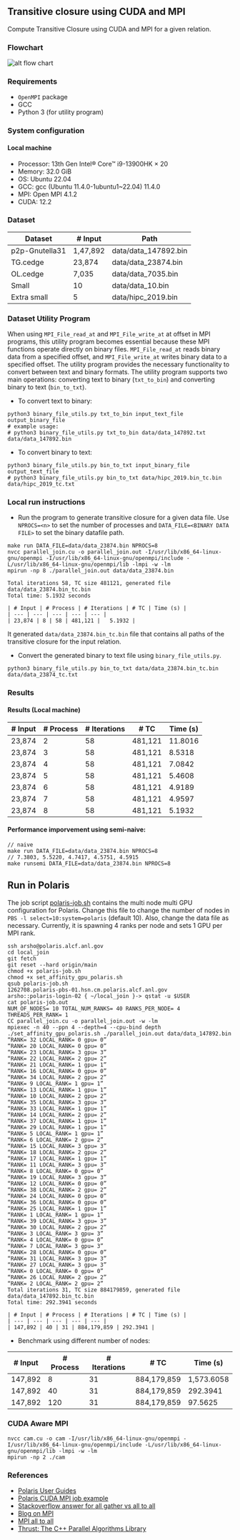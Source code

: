 ## Transitive closure using CUDA and MPI

Compute Transitive Closure using CUDA and MPI for a given relation.

### Flowchart
![alt flow chart](drawing/local_join.png)


### Requirements
- `OpenMPI` package
- GCC
- Python 3 (for utility program)

### System configuration
#### Local machine
- Processor: 13th Gen Intel® Core™ i9-13900HK × 20
- Memory: 32.0 GiB
- OS: Ubuntu 22.04
- GCC: gcc (Ubuntu 11.4.0-1ubuntu1~22.04) 11.4.0
- MPI: Open MPI 4.1.2
- CUDA: 12.2

### Dataset

| Dataset        | # Input  | Path                 | 
|----------------|----------|----------------------|
| p2p-Gnutella31 | 1,47,892 | data/data_147892.bin |
| TG.cedge       | 23,874   | data/data_23874.bin  |
| OL.cedge       | 7,035    | data/data_7035.bin   |
| Small          | 10       | data/data_10.bin     |
| Extra small    | 5        | data/hipc_2019.bin   |

### Dataset Utility Program
When using `MPI_File_read_at` and `MPI_File_write_at` at offset in MPI programs, this utility program becomes essential because these MPI functions operate directly on binary files. `MPI_File_read_at` reads binary data from a specified offset, and `MPI_File_write_at` writes binary data to a specified offset.
The utility program provides the necessary functionality to convert between text and binary formats.
The utility program supports two main operations: converting text to binary (`txt_to_bin`) and converting binary to text (`bin_to_txt`).
- To convert text to binary:
```shell
python3 binary_file_utils.py txt_to_bin input_text_file output_binary_file
# example usage:
# python3 binary_file_utils.py txt_to_bin data/data_147892.txt data/data_147892.bin
```
- To convert binary to text:
```shell
python3 binary_file_utils.py bin_to_txt input_binary_file output_text_file
# python3 binary_file_utils.py bin_to_txt data/hipc_2019.bin_tc.bin data/hipc_2019_tc.txt
```
### Local run instructions
- Run the program to generate transitive closure for a given data file. Use `NPROCS=<n>` to set the number of processes and `DATA_FILE=<BINARY DATA FILE>` to set the binary datafile path.
```shell
make run DATA_FILE=data/data_23874.bin NPROCS=8
nvcc parallel_join.cu -o parallel_join.out -I/usr/lib/x86_64-linux-gnu/openmpi -I/usr/lib/x86_64-linux-gnu/openmpi/include -L/usr/lib/x86_64-linux-gnu/openmpi/lib -lmpi -w -lm
mpirun -np 8 ./parallel_join.out data/data_23874.bin

Total iterations 58, TC size 481121, generated file data/data_23874.bin_tc.bin
Total time: 5.1932 seconds

| # Input | # Process | # Iterations | # TC | Time (s) |
| --- | --- | --- | --- | --- |
| 23,874 | 8 | 58 | 481,121 |   5.1932 |

```
It generated `data/data_23874.bin_tc.bin` file that contains all paths of the transitive closure for the input relation.
- Convert the generated binary to text file using `binary_file_utils.py`.
```shell
python3 binary_file_utils.py bin_to_txt data/data_23874.bin_tc.bin data/data_23874_tc.txt
```

### Results
#### Results (Local machine)

| # Input  | # Process | # Iterations | # TC   | Time (s) |
|----------|-----------|--------------|--------|----------|
| 23,874   | 2         | 58           | 481,121 | 11.8016  |
| 23,874   | 3         | 58           | 481,121 | 8.5318   |
| 23,874   | 4         | 58           | 481,121 | 7.0842   |
| 23,874   | 5         | 58           | 481,121 | 5.4608   |
| 23,874   | 6         | 58           | 481,121 | 4.9189   |
| 23,874   | 7         | 58           | 481,121 | 4.9597   |
| 23,874   | 8         | 58           | 481,121 | 5.1932   |


#### Performance imporvement using semi-naive:
```shell
// naive
make run DATA_FILE=data/data_23874.bin NPROCS=8
// 7.3803, 5.5220, 4.7417, 4.5751, 4.5915
make runsemi DATA_FILE=data/data_23874.bin NPROCS=8
```

## Run in Polaris
The job script [polaris-job.sh](polaris-job.sh) contains the multi node multi GPU configuration for Polaris.
Change this file to change the number of nodes in `PBS -l select=10:system=polaris` (default 10).
Also, change the data file as necessary. 
Currently, it is spawning 4 ranks per node and sets 1 GPU per MPI rank.
```shell
ssh arsho@polaris.alcf.anl.gov
cd local_join
git fetch
git reset --hard origin/main
chmod +x polaris-job.sh
chmod +x set_affinity_gpu_polaris.sh
qsub polaris-job.sh 
1262708.polaris-pbs-01.hsn.cm.polaris.alcf.anl.gov
arsho::polaris-login-02 { ~/local_join }-> qstat -u $USER
cat polaris-job.out
NUM_OF_NODES= 10 TOTAL_NUM_RANKS= 40 RANKS_PER_NODE= 4 THREADS_PER_RANK= 1
CC parallel_join.cu -o parallel_join.out -w -lm
mpiexec -n 40 --ppn 4 --depth=4 --cpu-bind depth ./set_affinity_gpu_polaris.sh ./parallel_join.out data/data_147892.bin
“RANK= 32 LOCAL_RANK= 0 gpu= 0”
“RANK= 20 LOCAL_RANK= 0 gpu= 0”
“RANK= 23 LOCAL_RANK= 3 gpu= 3”
“RANK= 22 LOCAL_RANK= 2 gpu= 2”
“RANK= 21 LOCAL_RANK= 1 gpu= 1”
“RANK= 16 LOCAL_RANK= 0 gpu= 0”
“RANK= 34 LOCAL_RANK= 2 gpu= 2”
“RANK= 9 LOCAL_RANK= 1 gpu= 1”
“RANK= 13 LOCAL_RANK= 1 gpu= 1”
“RANK= 10 LOCAL_RANK= 2 gpu= 2”
“RANK= 35 LOCAL_RANK= 3 gpu= 3”
“RANK= 33 LOCAL_RANK= 1 gpu= 1”
“RANK= 14 LOCAL_RANK= 2 gpu= 2”
“RANK= 37 LOCAL_RANK= 1 gpu= 1”
“RANK= 29 LOCAL_RANK= 1 gpu= 1”
“RANK= 5 LOCAL_RANK= 1 gpu= 1”
“RANK= 6 LOCAL_RANK= 2 gpu= 2”
“RANK= 15 LOCAL_RANK= 3 gpu= 3”
“RANK= 18 LOCAL_RANK= 2 gpu= 2”
“RANK= 17 LOCAL_RANK= 1 gpu= 1”
“RANK= 11 LOCAL_RANK= 3 gpu= 3”
“RANK= 8 LOCAL_RANK= 0 gpu= 0”
“RANK= 19 LOCAL_RANK= 3 gpu= 3”
“RANK= 12 LOCAL_RANK= 0 gpu= 0”
“RANK= 38 LOCAL_RANK= 2 gpu= 2”
“RANK= 24 LOCAL_RANK= 0 gpu= 0”
“RANK= 36 LOCAL_RANK= 0 gpu= 0”
“RANK= 25 LOCAL_RANK= 1 gpu= 1”
“RANK= 1 LOCAL_RANK= 1 gpu= 1”
“RANK= 39 LOCAL_RANK= 3 gpu= 3”
“RANK= 30 LOCAL_RANK= 2 gpu= 2”
“RANK= 3 LOCAL_RANK= 3 gpu= 3”
“RANK= 4 LOCAL_RANK= 0 gpu= 0”
“RANK= 7 LOCAL_RANK= 3 gpu= 3”
“RANK= 28 LOCAL_RANK= 0 gpu= 0”
“RANK= 31 LOCAL_RANK= 3 gpu= 3”
“RANK= 27 LOCAL_RANK= 3 gpu= 3”
“RANK= 0 LOCAL_RANK= 0 gpu= 0”
“RANK= 26 LOCAL_RANK= 2 gpu= 2”
“RANK= 2 LOCAL_RANK= 2 gpu= 2”
Total iterations 31, TC size 884179859, generated file data/data_147892.bin_tc.bin
Total time: 292.3941 seconds

| # Input | # Process | # Iterations | # TC | Time (s) |
| --- | --- | --- | --- | --- |
| 147,892 | 40 | 31 | 884,179,859 | 292.3941 |
```
- Benchmark using different number of nodes:

| # Input | # Process | # Iterations | # TC | Time (s) |
| --- | --- | --- | --- | --- |
| 147,892 | 8 | 31 | 884,179,859 | 1,573.6058 |
| 147,892 | 40 | 31 | 884,179,859 | 292.3941 |
| 147,892 | 120 | 31 | 884,179,859 |  97.5625 |

### CUDA Aware MPI
```shell
nvcc cam.cu -o cam -I/usr/lib/x86_64-linux-gnu/openmpi -I/usr/lib/x86_64-linux-gnu/openmpi/include -L/usr/lib/x86_64-linux-gnu/openmpi/lib -lmpi -w -lm
mpirun -np 2 ./cam
```

### References
- [Polaris User Guides](https://docs.alcf.anl.gov/polaris/getting-started/)
- [Polaris CUDA MPI job example](https://github.com/argonne-lcf/GettingStarted/tree/master/Examples/Polaris/affinity_gpu)
- [Stackoverflow answer for all gather vs all to all](https://stackoverflow.com/a/34113431/3129414)
- [Blog on MPI](https://www.codeproject.com/Articles/896437/A-Gentle-Introduction-to-the-Message-Passing-Inter)
- [MPI all to all](https://mpi.deino.net/mpi_functions/MPI_Alltoall.html)
- [Thrust: The C++ Parallel Algorithms Library](https://nvidia.github.io/cccl/thrust/)